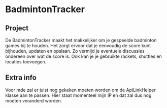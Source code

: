 # BadmintonTracker

## Project
De BadmintonTracker maakt het makkelijker om je gespeelde badminton games bij te houden. Het zorgt ervoor dat je eenvoudig de score kunt bijhouden, updaten en opslaan.
Zo vermijd je eventuele discussies ondereen over wat de score is. Ook kan je je gebruikte rackets, shuttles en locaties toevoegen.

## Extra info
Voor mde zal er juist nog gekeken moeten worden om de ApiLinkHelper klasse aan te passen. Hier staat momenteel mijn IP en dat zal dus nog moeten veranderd worden.



